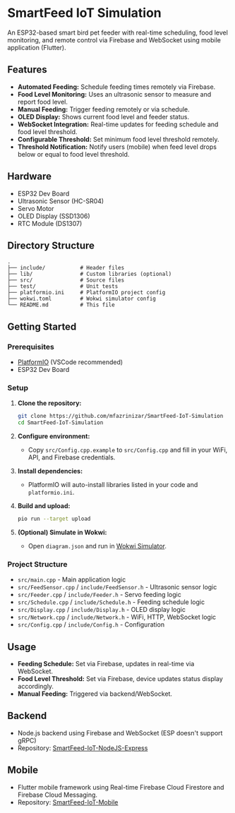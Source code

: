 # SmartFeed IoT Simulation

An ESP32-based smart bird pet feeder with real-time scheduling, food level monitoring, and remote control via Firebase and WebSocket using mobile application (Flutter).

## Features

- **Automated Feeding:** Schedule feeding times remotely via Firebase.
- **Food Level Monitoring:** Uses an ultrasonic sensor to measure and report food level.
- **Manual Feeding:** Trigger feeding remotely or via schedule.
- **OLED Display:** Shows current food level and feeder status.
- **WebSocket Integration:** Real-time updates for feeding schedule and food level threshold.
- **Configurable Threshold:** Set minimum food level threshold remotely.
- **Threshold Notification:** Notify users (mobile) when feed level drops below or equal to food level threshold.

## Hardware

- ESP32 Dev Board
- Ultrasonic Sensor (HC-SR04)
- Servo Motor
- OLED Display (SSD1306)
- RTC Module (DS1307)

## Directory Structure

```
.
├── include/           # Header files
├── lib/               # Custom libraries (optional)
├── src/               # Source files
├── test/              # Unit tests
├── platformio.ini     # PlatformIO project config
├── wokwi.toml         # Wokwi simulator config
└── README.md          # This file
```

## Getting Started

### Prerequisites

- [PlatformIO](https://platformio.org/) (VSCode recommended)
- ESP32 Dev Board

### Setup

1. **Clone the repository:**
   ```sh
   git clone https://github.com/mfazrinizar/SmartFeed-IoT-Simulation
   cd SmartFeed-IoT-Simulation
   ```

2. **Configure environment:**
   - Copy `src/Config.cpp.example` to `src/Config.cpp` and fill in your WiFi, API, and Firebase credentials.

3. **Install dependencies:**
   - PlatformIO will auto-install libraries listed in your code and `platformio.ini`.

4. **Build and upload:**
   ```sh
   pio run --target upload
   ```

5. **(Optional) Simulate in Wokwi:**
   - Open `diagram.json` and run in [Wokwi Simulator](https://wokwi.com/).

### Project Structure

- `src/main.cpp` - Main application logic
- `src/FeedSensor.cpp` / `include/FeedSensor.h` - Ultrasonic sensor logic
- `src/Feeder.cpp` / `include/Feeder.h` - Servo feeding logic
- `src/Schedule.cpp` / `include/Schedule.h` - Feeding schedule logic
- `src/Display.cpp` / `include/Display.h` - OLED display logic
- `src/Network.cpp` / `include/Network.h` - WiFi, HTTP, WebSocket logic
- `src/Config.cpp` / `include/Config.h` - Configuration

## Usage

- **Feeding Schedule:** Set via Firebase, updates in real-time via WebSocket.
- **Food Level Threshold:** Set via Firebase, device updates status display accordingly.
- **Manual Feeding:** Triggered via backend/WebSocket.

## Backend

- Node.js backend using Firebase and WebSocket (ESP doesn't support gRPC)
- Repository: [SmartFeed-IoT-NodeJS-Express](https://github.com/mfazrinizar/SmartFeed-IoT-NodeJS-Express)

## Mobile

- Flutter mobile framework using Real-time Firebase Cloud Firestore and Firebase Cloud Messaging.
- Repository: [SmartFeed-IoT-Mobile](https://github.com/mfazrinizar/SmartFeed-IoT-Mobile)
